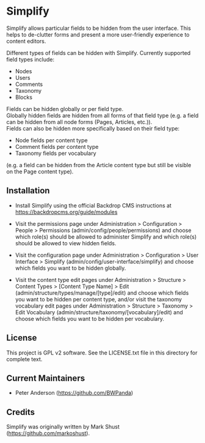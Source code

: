Simplify
========

Simplify allows particular fields to be hidden from the user interface. This
helps to de-clutter forms and present a more user-friendly experience to content
editors.

Different types of fields can be hidden with Simplify. Currently supported field
types include:

- Nodes
- Users
- Comments
- Taxonomy
- Blocks

Fields can be hidden globally or per field type.  
Globally hidden fields are hidden from all forms of that field type (e.g. a
field can be hidden from all node forms (Pages, Articles, etc.)).  
Fields can also be hidden more specifically based on their field type:

- Node fields per content type
- Comment fields per content type
- Taxonomy fields per vocabulary

(e.g. a field can be hidden from the Article content type but still be visible
on the Page content type).

Installation
------------

- Install Simplify using the official Backdrop CMS instructions at
  https://backdropcms.org/guide/modules

- Visit the permissions page under Administration > Configuration > People >
  Permissions (admin/config/people/permissions) and choose which role(s) should
  be allowed to administer Simplify and which role(s) should be allowed to view
  hidden fields.

- Visit the configuration page under Administration > Configuration > User
  Interface > Simplify (admin/config/user-interface/simplify) and choose which
  fields you want to be hidden globally.

- Visit the content type edit pages under Administration > Structure > Content
  Types > [Content Type Name] > Edit (admin/structure/types/manage/[type]/edit)
  and choose which fields you want to be hidden per content type, and/or visit
  the taxonomy vocabulary edit pages under Administration > Structure >
  Taxonomy > Edit Vocabulary (admin/structure/taxonomy/[vocabulary]/edit) and
  choose which fields you want to be hidden per vocabulary.

License
-------

This project is GPL v2 software. See the LICENSE.txt file in this directory for
complete text.

Current Maintainers
-------------------

- Peter Anderson (https://github.com/BWPanda)

Credits
-------

Simplify was originally written by Mark Shust (https://github.com/markoshust).
